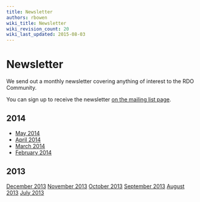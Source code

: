 ```yaml
---
title: Newsletter
authors: rbowen
wiki_title: Newsletter
wiki_revision_count: 20
wiki_last_updated: 2015-08-03
---
```


# Newsletter

We send out a monthly newsletter covering anything of interest to the RDO Community.

You can sign up to receive the newsletter [on the mailing list page](http://www.redhat.com/mailman/listinfo/rdo-newsletter).

## 2014

*   [May 2014](https://www.redhat.com/archives/rdo-newsletter/2014-May/msg00000.html)
*   [April 2014](https://www.redhat.com/archives/rdo-newsletter/2014-April/msg00000.html)
*   [March 2014](https://www.redhat.com/archives/rdo-newsletter/2014-March/msg00000.html)
*   [February 2014](https://www.redhat.com/archives/rdo-newsletter/2014-February/msg00000.html)

## 2013

[December 2013](https://www.redhat.com/archives/rdo-newsletter/2013-December/msg00000.html) [November 2013](https://www.redhat.com/archives/rdo-newsletter/2013-November/msg00000.html) [October 2013](https://www.redhat.com/archives/rdo-newsletter/2013-October/msg00000.html) [September 2013](https://www.redhat.com/archives/rdo-newsletter/2013-September/msg00000.html) [August 2013](https://www.redhat.com/archives/rdo-newsletter/2013-August/msg00000.html) [July 2013](https://www.redhat.com/archives/rdo-newsletter/2013-July/msg00000.html)
